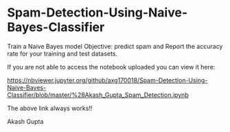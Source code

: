 # Spam-Detection-Using-Naive-Bayes-Classifier

Train a Naive Bayes model
Objective: predict spam and Report the accuracy rate for your training and test datasets.

If you are not able to access the notebook uploaded you can view it here:

https://nbviewer.jupyter.org/github/axg170018/Spam-Detection-Using-Naive-Bayes-Classifier/blob/master/%28Akash_Gupta_Spam_Detection.ipynb


The above link always works!!

Akash Gupta
